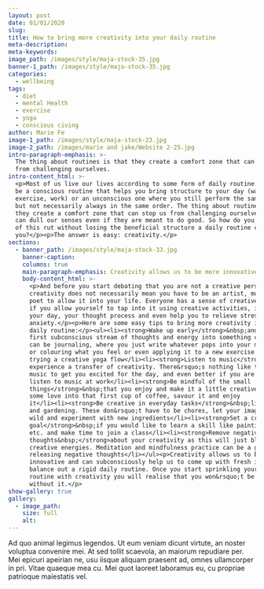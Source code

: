 ```yaml
---
layout: post
date: 01/01/2020
slug:
title: How to bring more creativity into your daily routine
meta-description:
meta-keywords:
image_path: /images/style/maja-stock-35.jpg
banner-1_path: /images/style/maja-stock-35.jpg
categories:
  - wellbeing
tags:
  - diet
  - mental Health
  - exercise
  - yoga
  - conscious civing
author: Marie Fe
image-1_path: /images/style/maja-stock-23.jpg
image-2_path: /images/marie and jake/Website 2-25.jpg
intro-paragraph-emphasis: >-
  The thing about routines is that they create a comfort zone that can stop us
  from challenging ourselves.
intro-content_html: >-
  <p>Most of us live our lives according to some form of daily routine. It can
  be a conscious routine that helps you bring structure to your day (wake up,
  exercise, work) or an unconscious one where you still perform the same tasks
  but not necessarily always in the same order. The thing about routines is that
  they create a comfort zone that can stop us from challenging ourselves. They
  can dull our senses even if they are meant to do good. So how do you get out
  of this rut without losing the beneficial structure a daily routine can give
  you?</p><p>The answer is easy: creativity.</p>
sections:
  - banner_path: /images/style/maja-stock-33.jpg
    banner-caption:
    columns: true
    main-paragraph-emphasis: Creativity allows us to be more innovative and can subconsciously help us to come up with fresh ideas
    body-content_html: >-
      <p>And before you start debating that you are not a creative person,
      creativity does not necessarily mean you have to be an artist, musician or
      poet to allow it into your life. Everyone has a sense of creative energy, and
      if you allow yourself to tap into it using creative activities, it can improve
      your day, your thought process and even help you to relieve stress and
      anxiety.</p><p>Here are some easy tips to bring more creativity into your
      daily routine:</p><ul><li><strong>Wake up early</strong>&nbsp;and channel that
      first subconscious stream of thoughts and energy into something creative. This
      can be journaling, where you just write whatever pops into your mind, drawing
      or colouring what you feel or even applying it to a new exercise routine, like
      trying a creative yoga flow</li><li><strong>Listen to music</strong>&nbsp;to
      experience a transfer of creativity. There&rsquo;s nothing like the power of
      music to get you excited for the day, and even better if you are allowed to
      listen to music at work</li><li><strong>Be mindful of the small
      things</strong>&nbsp;that you enjoy and make it a little creative ritual. Put
      some love into that first cup of coffee, savour it and enjoy
      it</li><li><strong>Be creative in everyday tasks</strong>&nbsp;like cooking
      and gardening. These don&rsquo;t have to be chores, let your imagination run
      wild and experiment with new ingredients</li><li><strong>Set a creative
      goal</strong>&nbsp;if you would like to learn a skill like painting, pottery,
      etc. and make time to join a class</li><li><strong>Remove negative
      thoughts&nbsp;</strong>about your creativity as this will just block your
      creative energies. Meditation and mindfulness practice can be a great help in
      releasing negative thoughts</li></ul><p>Creativity allows us to be more
      innovative and can subconsciously help us to come up with fresh ideas and to
      balance out a rigid daily routine. Once you start sprinkling your daily
      routine with creativity you will realise that you won&rsquo;t be able to live
      without it.</p>
show-gallery: true     
gallery:
  - image_path:
    size: full
    alt:
---
```


Ad quo animal legimus legendos. Ut eum veniam dicunt virtute, an noster voluptua convenire mei. At sed tollit scaevola, an maiorum repudiare per. Mei epicuri apeirian ne, usu iisque aliquam praesent ad, omnes ullamcorper in pri. Vitae quaeque mea cu. Mei quot laoreet laboramus eu, cu propriae patrioque maiestatis vel.

&nbsp;
